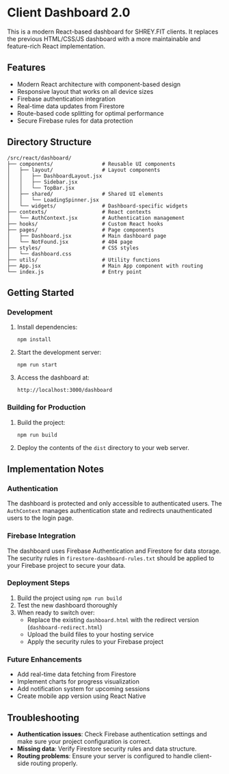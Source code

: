 # Client Dashboard 2.0

This is a modern React-based dashboard for SHREY.FIT clients. It replaces the previous HTML/CSS/JS dashboard with a more maintainable and feature-rich React implementation.

## Features

- Modern React architecture with component-based design
- Responsive layout that works on all device sizes
- Firebase authentication integration
- Real-time data updates from Firestore
- Route-based code splitting for optimal performance
- Secure Firebase rules for data protection

## Directory Structure

```
/src/react/dashboard/
├── components/                # Reusable UI components
│   ├── layout/                # Layout components
│   │   ├── DashboardLayout.jsx
│   │   ├── Sidebar.jsx
│   │   └── TopBar.jsx
│   ├── shared/                # Shared UI elements
│   │   └── LoadingSpinner.jsx
│   └── widgets/               # Dashboard-specific widgets
├── contexts/                  # React contexts
│   └── AuthContext.jsx        # Authentication management
├── hooks/                     # Custom React hooks
├── pages/                     # Page components
│   ├── Dashboard.jsx          # Main dashboard page
│   └── NotFound.jsx           # 404 page
├── styles/                    # CSS styles
│   └── dashboard.css
├── utils/                     # Utility functions
├── App.jsx                    # Main App component with routing
└── index.js                   # Entry point
```

## Getting Started

### Development

1. Install dependencies:
   ```
   npm install
   ```

2. Start the development server:
   ```
   npm run start
   ```

3. Access the dashboard at:
   ```
   http://localhost:3000/dashboard
   ```

### Building for Production

1. Build the project:
   ```
   npm run build
   ```

2. Deploy the contents of the `dist` directory to your web server.

## Implementation Notes

### Authentication

The dashboard is protected and only accessible to authenticated users. The `AuthContext` manages authentication state and redirects unauthenticated users to the login page.

### Firebase Integration

The dashboard uses Firebase Authentication and Firestore for data storage. The security rules in `firestore-dashboard-rules.txt` should be applied to your Firebase project to secure your data.

### Deployment Steps

1. Build the project using `npm run build`
2. Test the new dashboard thoroughly
3. When ready to switch over:
   - Replace the existing `dashboard.html` with the redirect version (`dashboard-redirect.html`)
   - Upload the build files to your hosting service
   - Apply the security rules to your Firebase project

### Future Enhancements

- Add real-time data fetching from Firestore
- Implement charts for progress visualization
- Add notification system for upcoming sessions
- Create mobile app version using React Native

## Troubleshooting

- **Authentication issues**: Check Firebase authentication settings and make sure your project configuration is correct.
- **Missing data**: Verify Firestore security rules and data structure.
- **Routing problems**: Ensure your server is configured to handle client-side routing properly.
